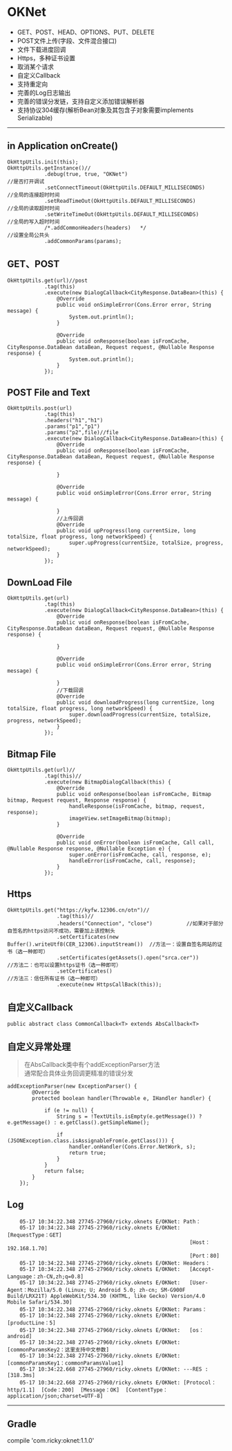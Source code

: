 # OKNet

- GET、POST、HEAD、OPTIONS、PUT、DELETE
- POST文件上传(字段、文件混合接口)
- 文件下载进度回调
- Https，多种证书设置
- 取消某个请求
- 自定义Callback
- 支持重定向
- 完善的Log日志输出
- 完善的错误分发链，支持自定义添加错误解析器
- 支持协议304缓存(解析Bean对象及其包含子对象需要implements Serializable)


----------
## in Application onCreate() ##

	OkHttpUtils.init(this);
    OkHttpUtils.getInstance()//
                .debug(true, true, "OKNet")                                              //是否打开调试
                .setConnectTimeout(OkHttpUtils.DEFAULT_MILLISECONDS)               //全局的连接超时时间
                .setReadTimeOut(OkHttpUtils.DEFAULT_MILLISECONDS)                  //全局的读取超时时间
                .setWriteTimeOut(OkHttpUtils.DEFAULT_MILLISECONDS)            //全局的写入超时时间
                /*.addCommonHeaders(headers)   */                                      //设置全局公共头
                .addCommonParams(params);

## GET、POST ##

	OkHttpUtils.get(url)//post
				.tag(this)
                .execute(new DialogCallback<CityResponse.DataBean>(this) {
                    @Override
                    public void onSimpleError(Cons.Error error, String message) {
                        System.out.println();
                    }

                    @Override
                    public void onResponse(boolean isFromCache, CityResponse.DataBean dataBean, Request request, @Nullable Response response) {
                        System.out.println();
                    }
                });

## POST File and Text ##

    OkHttpUtils.post(url)
				.tag(this)
                .headers("h1","h1")
                .params("p1","p1")
                .params("p2",file)//file
                .execute(new DialogCallback<CityResponse.DataBean>(this) {
                    @Override
                    public void onResponse(boolean isFromCache, CityResponse.DataBean dataBean, Request request, @Nullable Response response) {
                        
                    }

                    @Override
                    public void onSimpleError(Cons.Error error, String message) {

                    }
					//上传回调
                    @Override
                    public void upProgress(long currentSize, long totalSize, float progress, long networkSpeed) {
                        super.upProgress(currentSize, totalSize, progress, networkSpeed);
                    }
                });
## DownLoad File ##
    OkHttpUtils.get(url)
				.tag(this)
                .execute(new DialogCallback<CityResponse.DataBean>(this) {
                    @Override
                    public void onResponse(boolean isFromCache, CityResponse.DataBean dataBean, Request request, @Nullable Response response) {

                    }

                    @Override
                    public void onSimpleError(Cons.Error error, String message) {

                    }
					//下载回调
                    @Override
                    public void downloadProgress(long currentSize, long totalSize, float progress, long networkSpeed) {
                        super.downloadProgress(currentSize, totalSize, progress, networkSpeed);
                    }
                });

## Bitmap File ##

    OkHttpUtils.get(url)//
                .tag(this)//
                .execute(new BitmapDialogCallback(this) {
                    @Override
                    public void onResponse(boolean isFromCache, Bitmap bitmap, Request request, Response response) {
                        handleResponse(isFromCache, bitmap, request, response);
                        imageView.setImageBitmap(bitmap);
                    }

                    @Override
                    public void onError(boolean isFromCache, Call call, @Nullable Response response, @Nullable Exception e) {
                        super.onError(isFromCache, call, response, e);
                        handleError(isFromCache, call, response);
                    }
                });

## Https ##

	OkHttpUtils.get("https://kyfw.12306.cn/otn")//
                    .tag(this)//
                    .headers("Connection", "close")           //如果对于部分自签名的https访问不成功，需要加上该控制头
                    .setCertificates(new Buffer().writeUtf8(CER_12306).inputStream())  //方法一：设置自签名网站的证书（选一种即可）
                    .setCertificates(getAssets().open("srca.cer"))                     //方法二：也可以设置https证书（选一种即可）
                    .setCertificates()                                                 //方法三：信任所有证书（选一种即可）
                    .execute(new HttpsCallBack(this));

## 自定义Callback ##

	public abstract class CommonCallback<T> extends AbsCallback<T>

## 自定义异常处理 ##
> 在AbsCallback类中有个addExceptionParser方法<br>
> 通常配合具体业务回调更精准的错误分发


	addExceptionParser(new ExceptionParser() {
            @Override
            protected boolean handler(Throwable e, IHandler handler) {

                if (e != null) {
                    String s = !TextUtils.isEmpty(e.getMessage()) ? e.getMessage() : e.getClass().getSimpleName();

                    if (JSONException.class.isAssignableFrom(e.getClass())) {
                        handler.onHandler(Cons.Error.NetWork, s);
                        return true;
                    }
                }
                return false;
            }
        });

## Log ##

    	05-17 10:34:22.348 27745-27960/ricky.oknets E/OKNet: Path：
		05-17 10:34:22.348 27745-27960/ricky.oknets E/OKNet:   [RequestType：GET] 
		                                                       [Host：192.168.1.70] 
		                                                       [Port：80] 
		05-17 10:34:22.348 27745-27960/ricky.oknets E/OKNet: Headers：
		05-17 10:34:22.348 27745-27960/ricky.oknets E/OKNet:   [Accept-Language：zh-CN,zh;q=0.8]
		05-17 10:34:22.348 27745-27960/ricky.oknets E/OKNet:   [User-Agent：Mozilla/5.0 (Linux; U; Android 5.0; zh-cn; SM-G900F Build/LRX21T) AppleWebKit/534.30 (KHTML, like Gecko) Version/4.0 Mobile Safari/534.30]
		05-17 10:34:22.348 27745-27960/ricky.oknets E/OKNet: Params：
		05-17 10:34:22.348 27745-27960/ricky.oknets E/OKNet:   [productLine：5]
		05-17 10:34:22.348 27745-27960/ricky.oknets E/OKNet:   [os：android]
		05-17 10:34:22.348 27745-27960/ricky.oknets E/OKNet:   [commonParamsKey2：这里支持中文参数]
		05-17 10:34:22.348 27745-27960/ricky.oknets E/OKNet:   [commonParamsKey1：commonParamsValue1]
		05-17 10:34:22.668 27745-27960/ricky.oknets E/OKNet: ---RES : [318.3ms] 
		05-17 10:34:22.668 27745-27960/ricky.oknets E/OKNet: [Protocol：http/1.1]  [Code：200]  [Message：OK]  [ContentType：application/json;charset=UTF-8]

----------

## Gradle ##
compile 'com.ricky:oknet:1.1.0'


